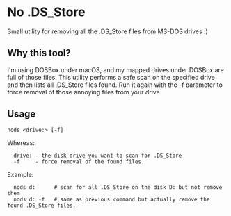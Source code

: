 # No .DS_Store
Small utility for removing all the .DS_Store files from MS-DOS drives :)

## Why this tool?
I'm using DOSBox under macOS, and my mapped drives under DOSBox are full of those files. This utility performs a safe scan on the specified drive and then lists all .DS_Store files found. Run it again with the -f parameter to force removal of those annoying files from your drive.

## Usage
```
nods <drive:> [-f]
```
Whereas:
```
  drive: - the disk drive you want to scan for .DS_Store
  -f     - force removal of the found files. 
```  
Example:
```
  nods d:      # scan for all .DS_Store on the disk D: but not remove them
  nods d: -f   # same as previous command but actually remove the found .DS_Store files.
```
